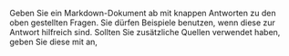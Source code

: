Geben Sie ein Markdown-Dokument ab mit knappen Antworten zu den oben gestellten Fragen.
Sie dürfen Beispiele benutzen, wenn diese zur Antwort hilfreich sind.
Sollten Sie zusätzliche Quellen verwendet haben, geben Sie diese mit an,
